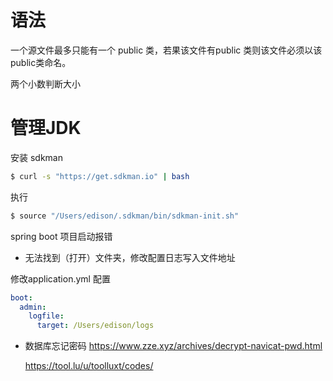 # 语法

一个源文件最多只能有一个 public 类，若果该文件有public 类则该文件必须以该public类命名。

两个小数判断大小

# 管理JDK

安装 sdkman

```bash
$ curl -s "https://get.sdkman.io" | bash
```

执行 

```bash
$ source "/Users/edison/.sdkman/bin/sdkman-init.sh"
```

spring boot 项目启动报错

+ 无法找到（打开）文件夹，修改配置日志写入文件地址

修改application.yml 配置 

```yaml
boot:
  admin:
    logfile:
      target: /Users/edison/logs
```

+ 数据库忘记密码 https://www.zze.xyz/archives/decrypt-navicat-pwd.html

  https://tool.lu/u/toolluxt/codes/





